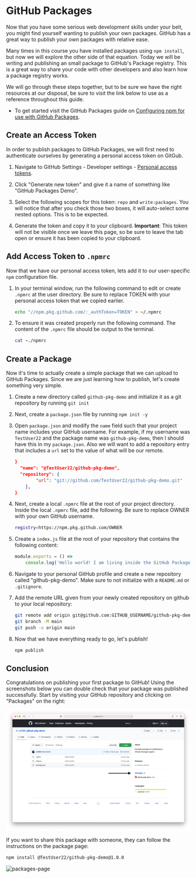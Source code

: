 # GitHub Packages

Now that you have some serious web development skills under your belt, you might find yourself wanting to publish your own packages. GitHub has a great way to publish your own packages with relative ease.

Many times in this course you have installed packages using `npm install`, but now we will explore the other side of that equation. Today we will be writing and publishing an small package to GitHub's Package registry. This is a great way to share your code with other developers and also learn how a package registry works.

We will go through these steps together, but to be sure we have the right resources at our disposal, be sure to visit the link below to use as a reference throughout this guide.

* To get started visit the GitHub Packages guide on [Configuring npm for use with GitHub Packages](https://docs.github.com/en/packages/guides/configuring-npm-for-use-with-github-packages).

## Create an Access Token

In order to publish packages to GitHub Packages, we will first need to authenticate ourselves by generating a personal access token on GitGub.

1. Navigate to GitHub Settings - Developer settings - [Personal access tokens](https://github.com/settings/tokens).

2. Click "Generate new token" and give it a name of something like "GitHub Packages Demo".

3. Select the following scopes for this token: `repo` and `write:packages`. You will notice that after you check those two boxes, it will auto-select some nested options. This is to be expected.

4. Generate the token and copy it to your clipboard. **Important**: This token will not be visible once we leave this page, so be sure to leave the tab open or ensure it has been copied to your clipboard.

## Add Access Token to `.npmrc`

Now that we have our personal access token, lets add it to our user-specific `npm` configuration file.

1. In your terminal window, run the following command to edit or create `.npmrc` at the user directory. Be sure to replace TOKEN with your personal access token that we copied earlier.

    ```sh
    echo "//npm.pkg.github.com/:_authToken=TOKEN" > ~/.npmrc
    ```

2. To ensure it was created properly run the following command. The content of the `.npmrc` file should be output to the terminal.

    ```sh
    cat ~./npmrc
    ```

## Create a Package

Now it's time to actually create a simple package that we can upload to GitHub Packages. Since we are just learning how to publish, let's create something very simple.

1. Create a new directory called `github-pkg-demo` and initialize it as a git repository by running `git init`

2. Next, create a `package.json` file by running `npm init -y`

3. Open `package.json` and modify the `name` field such that your project name includes your GitHub username. For example, if my username was `TestUser22` and the package name was `github-pkg-demo`, then I should have this in my `package.json`. Also we will want to add a repository entry that includes a `url` set to the value of what will be our remote.

    ```json
    }
      "name": "@TestUser22/github-pkg-demo",
      "repository": {
            "url": "git://github.com/TestUser22/github-pkg-demo.git"
        },
    }
    ```


4. Next, create a local `.npmrc` file at the root of your project directory. Inside the local `.npmrc` file, add the following. Be sure to replace OWNER with your own GitHub username.

    ```sh
    registry=https://npm.pkg.github.com/OWNER
    ```


5. Create a `index.js` file at the root of your repository that contains the following content:

    ```js
    module.exports = () =>
        console.log('Hello world! I am living inside the GitHub Package Registry');
    ```

6. Navigate to your personal GitHub profile and create a new repository called "github-pkg-demo". Make sure to not initialize with a `README.md` or `.gitignore`.

7. Add the remote URL given from your newly created repository on github to your local repository:

    ```sh
    git remote add origin git@github.com:GITHUB_USERNAME/github-pkg-demo.git
    git branch -M main
    git push -u origin main
    ```

8. Now that we have everything ready to go, let's publish!

    ```sh
    npm publish
    ```

## Conclusion

Congratulations on publishing your first package to GitHub! Using the screenshots below you can double check that your package was published successfully. Start by visiting your GitHub repository and clicking on "Packages" on the right:

![packages](./Images/01-packages.png)

If you want to share this package with someone, they can follow the instructions on the package page:

```sh
npm install @TestUser22/github-pkg-demo@1.0.0
```

![packages-page](/Images/02-packages-page.png)